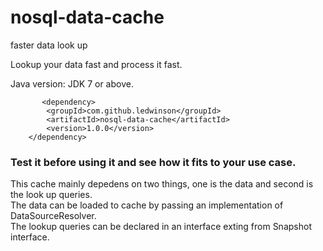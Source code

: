 # nosql-data-cache
faster data look up 

Lookup your data fast and process it fast.

Java version: JDK 7 or above.


           <dependency>
			<groupId>com.github.ledwinson</groupId>
			<artifactId>nosql-data-cache</artifactId>
			<version>1.0.0</version>
		</dependency>

### Test it before using it and see how it fits to your use case.
  This cache mainly depedens on two things, one is the data and second is the look up queries.   
  The data can be loaded to cache by passing an implementation of DataSourceResolver<T>.  
  The lookup queries can be declared in an interface exting from Snapshot interface.
  

